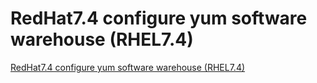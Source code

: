 # RedHat7.4 configure yum software warehouse (RHEL7.4)
[RedHat7.4 configure yum software warehouse (RHEL7.4)](https://aiwithcloud.com/2022/09/19/redhat7-4_configure_yum_software_warehouse_rhel7-4/)